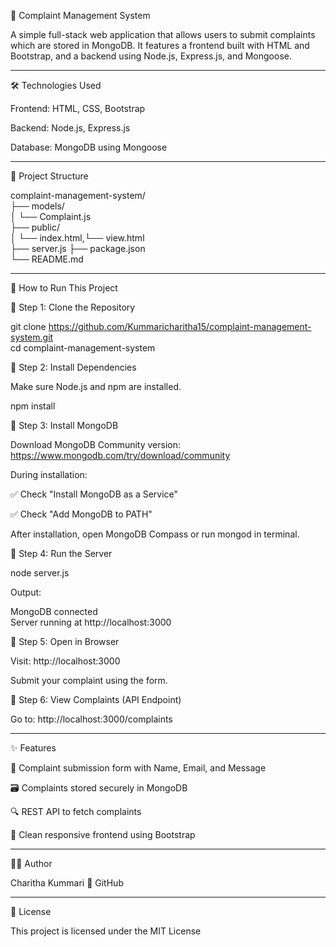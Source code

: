 🚨 Complaint Management System

A simple full-stack web application that allows users to submit complaints which are stored in MongoDB. It features a frontend built with HTML and Bootstrap, and a backend using Node.js, Express.js, and Mongoose.


---

🛠 Technologies Used

Frontend: HTML, CSS, Bootstrap

Backend: Node.js, Express.js

Database: MongoDB using Mongoose



---

📁 Project Structure

complaint-management-system/  
├── models/  
│   └── Complaint.js  
├── public/  
│     └── index.html,└── view.html   
├── server.js 
├── package.json  
└── README.md



---

🚀 How to Run This Project

🔹 Step 1: Clone the Repository

git clone https://github.com/Kummaricharitha15/complaint-management-system.git  
cd complaint-management-system

🔹 Step 2: Install Dependencies

Make sure Node.js and npm are installed.

npm install

🔹 Step 3: Install MongoDB

Download MongoDB Community version: https://www.mongodb.com/try/download/community

During installation:

✅ Check "Install MongoDB as a Service"

✅ Check "Add MongoDB to PATH"


After installation, open MongoDB Compass or run mongod in terminal.


🔹 Step 4: Run the Server

node server.js

Output:

MongoDB connected  
Server running at http://localhost:3000

🔹 Step 5: Open in Browser

Visit: http://localhost:3000

Submit your complaint using the form.

🔹 Step 6: View Complaints (API Endpoint)

Go to: http://localhost:3000/complaints


---

✨ Features

📩 Complaint submission form with Name, Email, and Message

🗃 Complaints stored securely in MongoDB

🔍 REST API to fetch complaints

🎨 Clean responsive frontend using Bootstrap



---

👩‍💻 Author

Charitha Kummari
🔗 GitHub


---

📜 License

This project is licensed under the MIT License



